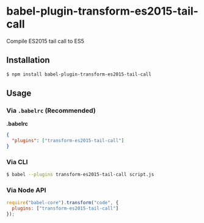 # babel-plugin-transform-es2015-tail-call

Compile ES2015 tail call to ES5

## Installation

```sh
$ npm install babel-plugin-transform-es2015-tail-call
```

## Usage

### Via `.babelrc` (Recommended)

**.babelrc**

```json
{
  "plugins": ["transform-es2015-tail-call"]
}
```

### Via CLI

```sh
$ babel --plugins transform-es2015-tail-call script.js
```

### Via Node API

```javascript
require("babel-core").transform("code", {
  plugins: ["transform-es2015-tail-call"]
});
```
